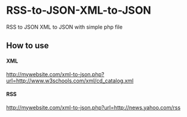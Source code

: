 # RSS-to-JSON-XML-to-JSON
RSS to JSON XML to JSON with simple php file

## How to use
#### XML
http://mywebsite.com/xml-to-json.php?url=http://www.w3schools.com/xml/cd_catalog.xml
#### RSS
http://mywebsite.com/xml-to-json.php?url=http://news.yahoo.com/rss

